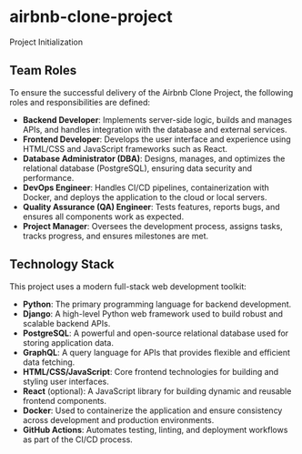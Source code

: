 # airbnb-clone-project
Project Initialization
## Team Roles

To ensure the successful delivery of the Airbnb Clone Project, the following roles and responsibilities are defined:

- **Backend Developer**: Implements server-side logic, builds and manages APIs, and handles integration with the database and external services.
- **Frontend Developer**: Develops the user interface and experience using HTML/CSS and JavaScript frameworks such as React.
- **Database Administrator (DBA)**: Designs, manages, and optimizes the relational database (PostgreSQL), ensuring data security and performance.
- **DevOps Engineer**: Handles CI/CD pipelines, containerization with Docker, and deploys the application to the cloud or local servers.
- **Quality Assurance (QA) Engineer**: Tests features, reports bugs, and ensures all components work as expected.
- **Project Manager**: Oversees the development process, assigns tasks, tracks progress, and ensures milestones are met.

## Technology Stack

This project uses a modern full-stack web development toolkit:

- **Python**: The primary programming language for backend development.
- **Django**: A high-level Python web framework used to build robust and scalable backend APIs.
- **PostgreSQL**: A powerful and open-source relational database used for storing application data.
- **GraphQL**: A query language for APIs that provides flexible and efficient data fetching.
- **HTML/CSS/JavaScript**: Core frontend technologies for building and styling user interfaces.
- **React** (optional): A JavaScript library for building dynamic and reusable frontend components.
- **Docker**: Used to containerize the application and ensure consistency across development and production environments.
- **GitHub Actions**: Automates testing, linting, and deployment workflows as part of the CI/CD process.

